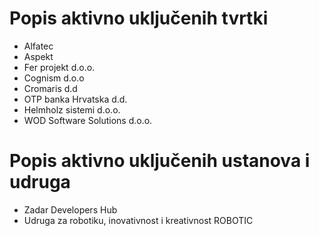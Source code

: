 # Popis aktivno uključenih tvrtki

- Alfatec
- Aspekt
- Fer projekt d.o.o.
- Cognism d.o.o
- Cromaris d.d
- OTP banka Hrvatska d.d.
- Helmholz sistemi d.o.o.
- WOD Software Solutions d.o.o.

# Popis aktivno uključenih ustanova i udruga
- Zadar Developers Hub
- Udruga za robotiku, inovativnost i kreativnost ROBOTIC
